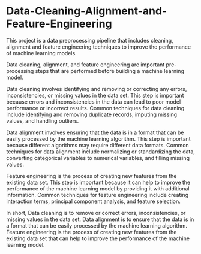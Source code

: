 # Data-Cleaning-Alignment-and-Feature-Engineering
This project is a data preprocessing pipeline that includes cleaning, alignment and feature engineering techniques to improve the performance of machine learning models.

Data cleaning, alignment, and feature engineering are important pre-processing steps that are performed before building a machine learning model.

Data cleaning involves identifying and removing or correcting any errors, inconsistencies, or missing values in the data set. This step is important because errors and inconsistencies in the data can lead to poor model performance or incorrect results. Common techniques for data cleaning include identifying and removing duplicate records, imputing missing values, and handling outliers.

Data alignment involves ensuring that the data is in a format that can be easily processed by the machine learning algorithm. This step is important because different algorithms may require different data formats. Common techniques for data alignment include normalizing or standardizing the data, converting categorical variables to numerical variables, and filling missing values.

Feature engineering is the process of creating new features from the existing data set. This step is important because it can help to improve the performance of the machine learning model by providing it with additional information. Common techniques for feature engineering include creating interaction terms, principal component analysis, and feature selection.

In short, Data cleaning is to remove or correct errors, inconsistencies, or missing values in the data set. Data alignment is to ensure that the data is in a format that can be easily processed by the machine learning algorithm. Feature engineering is the process of creating new features from the existing data set that can help to improve the performance of the machine learning model.
